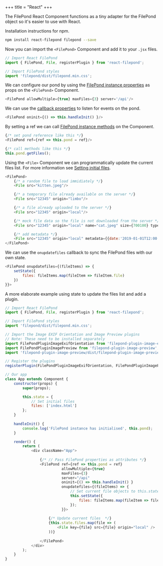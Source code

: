 +++
title = "React"
+++

The FilePond React Component functions as a tiny adapter for the FilePond object so it's easier to use with React.

Installation instructions for npm.

```bash
npm install react-filepond filepond --save
```

Now you can import the `<FilePond>` Component and add it to your `.jsx` files.

```js
// Import React FilePond
import { FilePond, File, registerPlugin } from 'react-filepond';

// Import FilePond styles
import 'filepond/dist/filepond.min.css';
```

We can configure our pond by using the [FilePond instance properties](../../api/filepond-instance/#properties) as props on the `<FilePond>` Component.

```js
<FilePond allowMultiple={true} maxFiles={3} server='/api'/>
```

We can use the [callback properties](../../api/filepond-instance/#callbacks) to listen for events on the pond.

```js
<FilePond oninit={() => this.handleInit() }/>
```

By setting a ref we can call [FilePond instance methods](../../api/filepond-instance/#methods) on the Component.

```js
{/* set pond reference like this */}
<FilePond ref={ref => this.pond = ref}/>

{/* call methods like this */}
this.pond.getFiles();
```


Using the `<File>` Component we can programmatically update the current files list. For more information see [Setting initial files](../../api/filepond-object/#setting-initial-files).

```js
<FilePond>
    {/* a random file to load immidiately */}
    <File src="kitten.jpeg"/>

    {/* a temporary file already available on the server */}
    <File src="12345" origin="limbo"/>

    {/* a file already uploaded to the server */}
    <File src="12345" origin="local"/>

    {/* mock file data so the file is not downloaded from the server */}
    <File src="12345" origin="local" name="cat.jpeg" size={700100} type="image/jpeg"/>

    {/* add metadata */}
    <File src="12345" origin="local" metadata={{date:'2019-01-01T12:00'}}/>
</FilePond>
```

We can use the `onupdatefiles` callback to sync the FilePond files with our own state.

```js
<FilePond onupdatefiles={(fileItems) => {
    setState({
        files: fileItems.map(fileItem => fileItem.file)
    })
}}>
```


A more elaborate example using state to update the files list and add a plugin.

```js
// Import React FilePond
import { FilePond, File, registerPlugin } from 'react-filepond';

// Import FilePond styles
import 'filepond/dist/filepond.min.css';

// Import the Image EXIF Orientation and Image Preview plugins
// Note: These need to be installed separately
import FilePondPluginImageExifOrientation from 'filepond-plugin-image-exif-orientation';
import FilePondPluginImagePreview from 'filepond-plugin-image-preview';
import 'filepond-plugin-image-preview/dist/filepond-plugin-image-preview.css';

// Register the plugins
registerPlugin(FilePondPluginImageExifOrientation, FilePondPluginImagePreview);

// Our app
class App extends Component {
    constructor(props) {
        super(props);

        this.state = {
            // Set initial files
            files: ['index.html']
        };
    }
    
    handleInit() {
        console.log('FilePond instance has initialised', this.pond);
    }

    render() {
        return (
            <div className="App">
            
                {/* // Pass FilePond properties as attributes */}
                <FilePond ref={ref => this.pond = ref}
                          allowMultiple={true}
                          maxFiles={3}
                          server="/api"
                          oninit={() => this.handleInit() }
                          onupdatefiles={(fileItems) => {
                              // Set current file objects to this.state
                              this.setState({
                                  files: fileItems.map(fileItem => fileItem.file)
                              });
                          }}>
                    
                    {/* Update current files  */}
                    {this.state.files.map(file => (
                        <File key={file} src={file} origin="local" />
                    ))}
                    
                </FilePond>
            </div>
        );
    }
}
```
